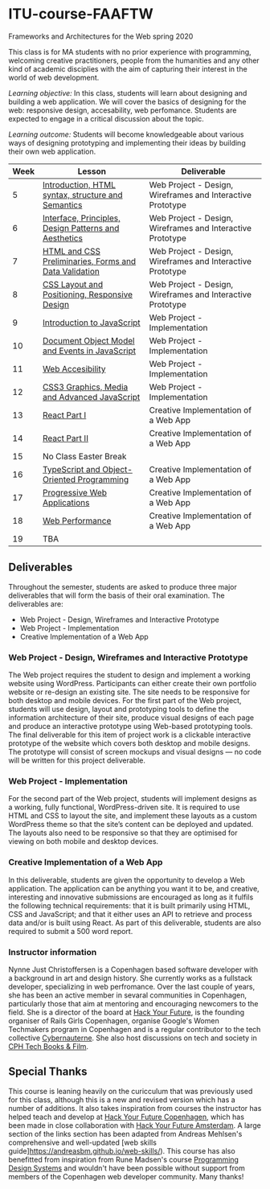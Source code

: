 # ITU-course-FAAFTW
Frameworks and Architectures for the Web spring 2020

This class is for MA students with no prior experience with programming, welcoming creative practitioners, people from the humanities and any other kind of academic disciplies with the aim of capturing their interest in the world of web development. 

*Learning objective:* In this class, students will learn about designing and building a web application. We will cover the basics of designing for the web: responsive design, accesability, web perfomance. Students are expected to engage in a critical discussion about the topic.

*Learning outcome:* Students will become knowledgeable about various ways of designing prototyping and implementing their ideas by building their own web application.

| Week | Lesson | Deliverable |
| --- | --- | --- |
| 5 | [Introduction, HTML syntax, structure and Semantics](./lessons/lecture-01.md) | Web Project - Design, Wireframes and Interactive Prototype |
| 6 | [Interface, Principles, Design Patterns and Aesthetics](./lessons/lecture-02.md) | Web Project - Design, Wireframes and Interactive Prototype |
| 7 | [HTML and CSS Preliminaries, Forms and Data Validation](./lessons/lecture-03.md) | Web Project - Design, Wireframes and Interactive Prototype |
| 8 | [CSS Layout and Positioning, Responsive Design](./lessons/lecture-04.md) | Web Project - Design, Wireframes and Interactive Prototype |
| 9 |  [Introduction to JavaScript](./lessons/lecture-05.md)| Web Project - Implementation |
| 10 | [Document Object Model and Events in JavaScript](./lessons/lecture-06.md) | Web Project - Implementation |
| 11 | [Web Accesibility](./lessons/lecture-07.md) | Web Project - Implementation |
| 12 | [CSS3 Graphics, Media and Advanced JavaScript](./lessons/lecture-08.md) | Web Project - Implementation |
| 13 | [React Part I](./lessons/lecture-09.md) | Creative Implementation of a Web App |
| 14 | [React Part II](./lessons/lecture-10.md) | Creative Implementation of a Web App |
| 15 | No Class Easter Break |
| 16 | [TypeScript and Object-Oriented Programming](./lessons/lecture-11.md) | Creative Implementation of a Web App |
| 17 | [Progressive Web Applications](./lessons/lecture-12.md) | Creative Implementation of a Web App |
| 18 | [Web Performance](./lessons/lecture-13.md) | Creative Implementation of a Web App |
| 19 | TBA |

## Deliverables

Throughout the semester, students are asked to produce three major deliverables that will form the basis of their oral examination. The deliverables are:

- Web Project - Design, Wireframes and Interactive Prototype
- Web Project - Implementation
- Creative Implementation of a Web App

### Web Project - Design, Wireframes and Interactive Prototype

The Web project requires the student to design and implement a working website using
WordPress. Participants can either create their own portfolio website or re-design an existing site.
The site needs to be responsive for both desktop and mobile devices.
For the first part of the Web project, students will use design, layout and prototyping tools to
define the information architecture of their site, produce visual designs of each page and
produce an interactive prototype using Web-based prototyping tools. The final
deliverable for this item of project work is a clickable interactive prototype of the website
which covers both desktop and mobile designs. The prototype will consist of screen
mockups and visual designs — no code will be written for this project deliverable.

### Web Project - Implementation

For the second part of the Web project, students will implement designs
as a working, fully functional, WordPress-driven site. It is required to use HTML and
CSS to layout the site, and implement these layouts as a custom WordPress theme so that
the site’s content can be deployed and updated. The layouts also need to be responsive
so that they are optimised for viewing on both mobile and desktop devices.

### Creative Implementation of a Web App

In this deliverable, students are given the opportunity to develop a Web application. The
application can be anything you want it to be, and creative, interesting and
innovative submissions are encouraged as long as it fulfils the following technical requirements: that it is
built primarily using HTML, CSS and JavaScript; and that it either uses an API to retrieve
and process data and/or is built using React. As part of this deliverable, students are also required to submit a 500 word report.

### Instructor information
Nynne Just Christoffersen is a Copenhagen based software developer with a background in art and design history. She currently works as a fullstack developer, specializing in web perfromance. Over the last couple of years, she has been an active member in sevaral communities in Copenhagen, particularly those that aim at mentoring and encouraging newcomers to the field. She is a director of the board at [Hack Your Future](https://www.hackyourfuture.dk/), is the founding organiser of Rails Girls Copenhagen, organise Google's Women Techmakers program in Copenhagen and is a regular contributor to the tech collective [Cybernauterne](https://cybernauterne.dk/). She also host discussions on tech and society in [CPH Tech Books & Film](https://www.meetup.com/CPH-Tech-Books-Film).

## Special Thanks

This course is leaning heavily on the curicculum that was previously used for this class, although this is a new and revised version which has a number of additions. It also takes inspiration from courses the instructor has helped teach and develop at [Hack Your Future Copenhagen](https://github.com/HackYourFuture-CPH/curriculum), which has been made in close collaboration with [Hack Your Future Amsterdam](https://github.com/HackYourFuture/curriculum). A large section of the links section has been adapted from Andreas Mehlsen's comprehensive and well-updated [web skills guide]https://andreasbm.github.io/web-skills/). This course has also benefitted from inspiration from Rune Madsen's course [Programming Design Systems](https://runemadsen.com/syllabi/programming-design-systems/) and wouldn't have been possible without support from members of the Copenhagen web developer community. Many thanks!
